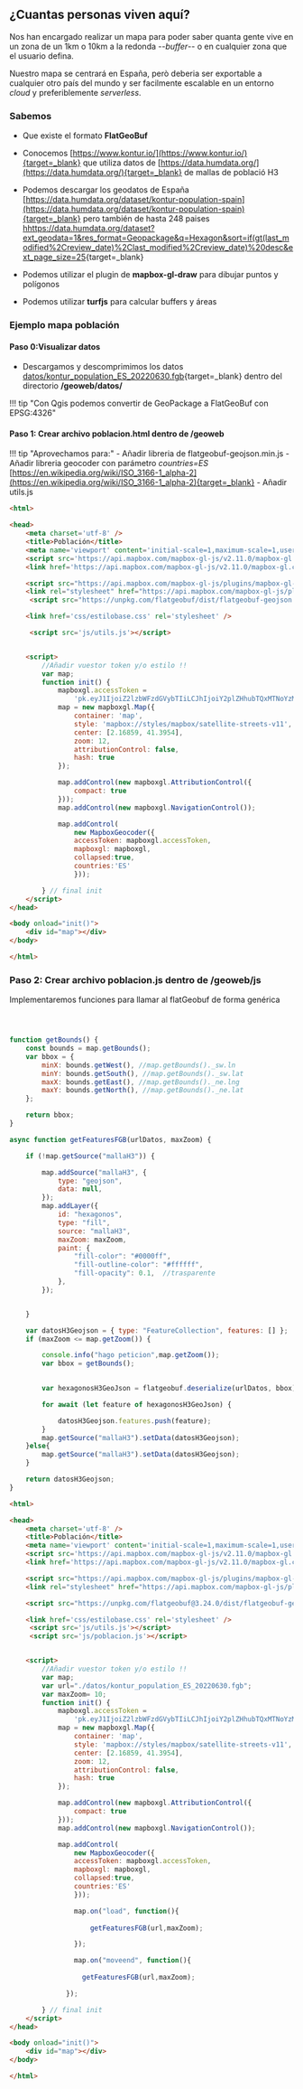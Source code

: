 ## ¿Cuantas personas viven aquí?

Nos han encargado realizar un mapa para poder saber quanta gente vive en un zona de un 1km o 10km a la redonda --*buffer*-- o en cualquier zona que el usuario defina.

Nuestro mapa se centrará en España, però deberia ser exportable a cualquier otro país del mundo y ser facilmente escalable en un entorno *cloud* y preferiblemente *serverless*.

### Sabemos

- Que existe el formato **FlatGeoBuf**

- Conocemos [https://www.kontur.io/](https://www.kontur.io/){target=_blank} que utiliza datos de [https://data.humdata.org/](https://data.humdata.org/){target=_blank} de mallas de població H3 

- Podemos descargar los geodatos de España [https://data.humdata.org/dataset/kontur-population-spain](https://data.humdata.org/dataset/kontur-population-spain){target=_blank} pero también de hasta 248 paises [hhttps://data.humdata.org/dataset?ext_geodata=1&res_format=Geopackage&q=Hexagon&sort=if(gt(last_modified%2Creview_date)%2Clast_modified%2Creview_date)%20desc&ext_page_size=25](https://data.humdata.org/dataset?ext_geodata=1&res_format=Geopackage&q=Hexagon&sort=if(gt(last_modified%2Creview_date)%2Clast_modified%2Creview_date)%20desc&ext_page_size=25){target=_blank}


- Podemos utilizar el plugin de **mapbox-gl-draw** para dibujar puntos y polígonos

- Podemos utilizar **turfjs** para calcular buffers y áreas





### Ejemplo mapa población


#### Paso 0:Visualizar datos 
      
 *  Descargamos y descomprimimos los datos [datos/kontur_population_ES_20220630.fgb](datos/kontur_population_ES_20220630.fgb){target=_blank}  dentro del directorio **/geoweb/datos/** 


!!! tip "Con Qgis podemos convertir de GeoPackage a FlatGeoBuf con EPSG:4326"


#### Paso 1: Crear archivo poblacion.html dentro de /geoweb

!!! tip "Aprovechamos para:"
    - Añadir libreria de flatgeobuf-geojson.min.js
    - Añadir libreria geocoder con parámetro *countries=ES*  [https://en.wikipedia.org/wiki/ISO_3166-1_alpha-2](https://en.wikipedia.org/wiki/ISO_3166-1_alpha-2){target=_blank}
    - Añadir utils.js
 

```html hl_lines="10-12 16 39-45"
<html>

<head>
    <meta charset='utf-8' />
    <title>Población</title>
    <meta name='viewport' content='initial-scale=1,maximum-scale=1,user-scalable=no' />
    <script src='https://api.mapbox.com/mapbox-gl-js/v2.11.0/mapbox-gl.js'></script>
    <link href='https://api.mapbox.com/mapbox-gl-js/v2.11.0/mapbox-gl.css' rel='stylesheet' />

    <script src="https://api.mapbox.com/mapbox-gl-js/plugins/mapbox-gl-geocoder/v5.0.0/mapbox-gl-geocoder.min.js"></script>
    <link rel="stylesheet" href="https://api.mapbox.com/mapbox-gl-js/plugins/mapbox-gl-geocoder/v5.0.0/mapbox-gl-geocoder.css" type="text/css">
     <script src="https://unpkg.com/flatgeobuf/dist/flatgeobuf-geojson.min.js"></script>

    <link href='css/estilobase.css' rel='stylesheet' />

     <script src='js/utils.js'></script>


    <script>
        //Añadir vuestor token y/o estilo !!
        var map;
        function init() {
            mapboxgl.accessToken =
                'pk.eyJ1IjoiZ2lzbWFzdGVybTIiLCJhIjoiY2plZHhubTQxMTNoYzMza3Rqa3kxYTdrOCJ9.53B1E6mKD_EQOVb2Y0-SsA';
            map = new mapboxgl.Map({
                container: 'map',
                style: 'mapbox://styles/mapbox/satellite-streets-v11',
                center: [2.16859, 41.3954],
                zoom: 12,
                attributionControl: false,
                hash: true
            });

            map.addControl(new mapboxgl.AttributionControl({
                compact: true
            }));
            map.addControl(new mapboxgl.NavigationControl());

            map.addControl(
                new MapboxGeocoder({
                accessToken: mapboxgl.accessToken,
                mapboxgl: mapboxgl,
                collapsed:true,
                countries:'ES'
                }));

        } // final init
    </script>
</head>

<body onload="init()">
    <div id="map"></div>
</body>

</html>
```


### Paso 2: Crear archivo poblacion.js dentro de /geoweb/js

Implementaremos funciones para llamar al flatGeobuf de forma genérica


```javascript



function getBounds() {
    const bounds = map.getBounds();
    var bbox = {
        minX: bounds.getWest(), //map.getBounds()._sw.ln
        minY: bounds.getSouth(), //map.getBounds()._sw.lat
        maxX: bounds.getEast(), //map.getBounds()._ne.lng
        maxY: bounds.getNorth(), //map.getBounds()._ne.lat
    };

    return bbox;
}

async function getFeaturesFGB(urlDatos, maxZoom) {

    if (!map.getSource("mallaH3")) {

        map.addSource("mallaH3", {
            type: "geojson",
            data: null,
        });
        map.addLayer({
            id: "hexagonos",
            type: "fill",
            source: "mallaH3",
            maxZoom: maxZoom,
            paint: {
                "fill-color": "#0000ff",
                "fill-outline-color": "#ffffff",
                "fill-opacity": 0.1,  //trasparente
            },
        });


    }

    var datosH3Geojson = { type: "FeatureCollection", features: [] };
    if (maxZoom <= map.getZoom()) {

        console.info("hago peticion",map.getZoom());
        var bbox = getBounds();

       
        var hexagonosH3GeoJson = flatgeobuf.deserialize(urlDatos, bbox);

        for await (let feature of hexagonosH3GeoJson) {

            datosH3Geojson.features.push(feature);
        }
        map.getSource("mallaH3").setData(datosH3Geojson);
    }else{
        map.getSource("mallaH3").setData(datosH3Geojson);
    }

    return datosH3Geojson;
}

```


```html
<html>

<head>
    <meta charset='utf-8' />
    <title>Población</title>
    <meta name='viewport' content='initial-scale=1,maximum-scale=1,user-scalable=no' />
    <script src='https://api.mapbox.com/mapbox-gl-js/v2.11.0/mapbox-gl.js'></script>
    <link href='https://api.mapbox.com/mapbox-gl-js/v2.11.0/mapbox-gl.css' rel='stylesheet' />

    <script src="https://api.mapbox.com/mapbox-gl-js/plugins/mapbox-gl-geocoder/v5.0.0/mapbox-gl-geocoder.min.js"></script>
    <link rel="stylesheet" href="https://api.mapbox.com/mapbox-gl-js/plugins/mapbox-gl-geocoder/v5.0.0/mapbox-gl-geocoder.css" type="text/css">

    <script src="https://unpkg.com/flatgeobuf@3.24.0/dist/flatgeobuf-geojson.min.js"></script>

    <link href='css/estilobase.css' rel='stylesheet' />
     <script src='js/utils.js'></script>
     <script src='js/poblacion.js'></script>


    <script>
        //Añadir vuestor token y/o estilo !!
        var map;
        var url="./datos/kontur_population_ES_20220630.fgb";
        var maxZoom= 10;
        function init() {
            mapboxgl.accessToken =
                'pk.eyJ1IjoiZ2lzbWFzdGVybTIiLCJhIjoiY2plZHhubTQxMTNoYzMza3Rqa3kxYTdrOCJ9.53B1E6mKD_EQOVb2Y0-SsA';
            map = new mapboxgl.Map({
                container: 'map',
                style: 'mapbox://styles/mapbox/satellite-streets-v11',
                center: [2.16859, 41.3954],
                zoom: 12,
                attributionControl: false,
                hash: true
            });

            map.addControl(new mapboxgl.AttributionControl({
                compact: true
            }));
            map.addControl(new mapboxgl.NavigationControl());

            map.addControl(
                new MapboxGeocoder({
                accessToken: mapboxgl.accessToken,
                mapboxgl: mapboxgl,
                collapsed:true,
                countries:'ES'
                }));

                map.on("load", function(){
                  
                    getFeaturesFGB(url,maxZoom);

                });

                map.on("moveend", function(){
                  
                  getFeaturesFGB(url,maxZoom);

              });

        } // final init
    </script>
</head>

<body onload="init()">
    <div id="map"></div>
</body>

</html>

```